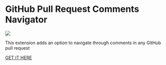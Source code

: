 # GitHub Pull Request Comments Navigator

![](https://raw.githubusercontent.com/giopunt/github-pr-navigator/master/icons/icon128.png)

This extension adds an option to navigate through comments in any GitHub pull request

[GET IT HERE](https://chrome.google.com/webstore/detail/github-pull-request-comme/oiicjeopkenfhnhiidehbgocmoaappfh)
